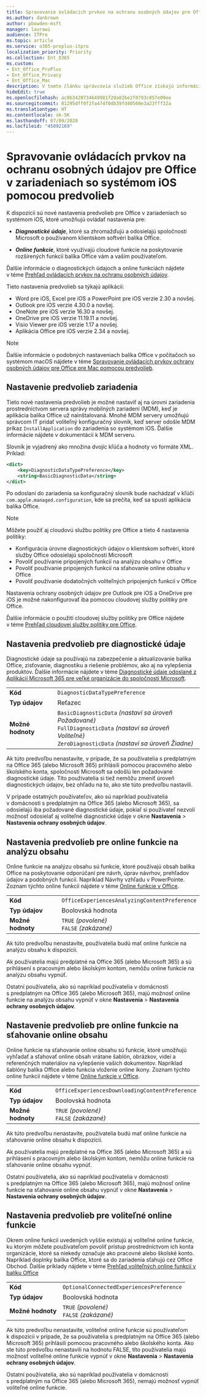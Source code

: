 ```yaml
---
title: Spravovanie ovládacích prvkov na ochranu osobných údajov pre Office v zariadeniach so systémom iOS pomocou predvolieb
ms.author: danbrown
author: pbowden-msft
manager: laurawi
audience: ITPro
ms.topic: article
ms.service: o365-proplus-itpro
localization_priority: Priority
ms.collection: Ent_O365
ms.custom:
- Ent_Office_ProPlus
- Ent_Office_Privacy
- Ent_Office_Mac
description: V tomto článku správcovia služieb Office získajú informácie o postupoch spravovania nastavení ochrany osobných údajov v zariadeniach so systémom iOS.
hideEdit: true
ms.openlocfilehash: ac8b3428734649981f20a82be2f0793c857e09ee
ms.sourcegitcommit: 81295dff0f2fa474f0db39fd40560e3a23fff32a
ms.translationtype: HT
ms.contentlocale: sk-SK
ms.lasthandoff: 07/09/2020
ms.locfileid: "45092169"
---
```

# <a name="use-preferences-to-manage-privacy-controls-for-office-on-ios-devices"></a>Spravovanie ovládacích prvkov na ochranu osobných údajov pre Office v zariadeniach so systémom iOS pomocou predvolieb

K dispozícii sú nové nastavenia predvolieb pre Office v zariadeniach so systémom iOS, ktoré umožňujú ovládať nastavenia pre:

- ***Diagnostické údaje***, ktoré sa zhromažďujú a odosielajú spoločnosti Microsoft o používanom klientskom softvéri balíka Office.

- ***Online funkcie***, ktoré využívajú cloudové funkcie na poskytovanie rozšírených funkcií balíka Office vám a vašim používateľom.

Ďalšie informácie o diagnostických údajoch a online funkciách nájdete v téme [Prehľad ovládacích prvkov na ochranu osobných údajov](overview-privacy-controls.md).

Tieto nastavenia predvolieb sa týkajú aplikácií:
- Word pre iOS, Excel pre iOS a PowerPoint pre iOS verzie 2.30 a novšej.
- Outlook pre iOS verzie 4.30.0 a novšej.
- OneNote pre iOS verzie 16.30 a novšej.
- OneDrive pre iOS verzie 11.19.11 a novšej.
- Visio Viewer pre iOS verzie 1.17 a novšej.
- Aplikácia Office pre iOS verzie 2.34 a novšej.

> [!NOTE]
> Ďalšie informácie o podobných nastaveniach balíka Office v počítačoch so systémom macOS nájdete v téme [Spravovanie ovládacích prvkov ochrany osobných údajov pre Office pre Mac pomocou predvolieb](mac-privacy-preferences.md).


## <a name="setting-device-preferences"></a>Nastavenie predvolieb zariadenia
Tieto nové nastavenia predvolieb je možné nastaviť aj na úrovni zariadenia prostredníctvom servera správy mobilných zariadení (MDM), keď je aplikácia balíka Office už nainštalovaná. Mnohé MDM servery umožňujú správcom IT pridať voliteľný konfiguračný slovník, keď server odošle MDM príkaz `InstallApplication` do zariadenia so systémom iOS. Ďalšie informácie nájdete v dokumentácii k MDM serveru.

Slovník je vyjadrený ako množina dvojíc kľúča a hodnoty vo formáte XML. Príklad:

```xml
<dict>
    <key>DiagnosticDataTypePreference</key>
    <string>BasicDiagnosticData</string>
</dict>
```

Po odoslaní do zariadenia sa konfiguračný slovník bude nachádzať v kľúči `com.apple.managed.configuration`, kde sa prečíta, keď sa spustí aplikácia balíka Office.

> [!NOTE]
> Môžete použiť aj cloudovú službu politiky pre Office a tieto 4 nastavenia politiky:
> - Konfigurácia úrovne diagnostických údajov o klientskom softvéri, ktoré služby Office odosielajú spoločnosti Microsoft
> - Povoliť používanie pripojených funkcií na analýzu obsahu v Office
> - Povoliť používanie pripojených funkcií na sťahovanie online obsahu v Office
> - Povoliť používanie dodatočných voliteľných pripojených funkcií v Office
>
> Nastavenia ochrany osobných údajov pre Outlook pre iOS a OneDrive pre iOS je možné nakonfigurovať iba pomocou cloudovej služby politiky pre Office.
>
> Ďalšie informácie o použití cloudovej služby politiky pre Office nájdete v téme [Prehľad cloudovej služby politiky pre Office](../overview-office-cloud-policy-service.md).

## <a name="preference-setting-for-diagnostic-data"></a>Nastavenia predvolieb pre diagnostické údaje

Diagnostické údaje sa používajú na zabezpečenie a aktualizovanie balíka Office, zisťovanie, diagnostiku a riešenie problémov, ako aj na vylepšenia produktov. Ďalšie informácie nájdete v téme [Diagnostické údaje odoslané z Aplikácií Microsoft 365 pre veľké organizácie do spoločnosti Microsoft](overview-privacy-controls.md#diagnostic-data-sent-from-microsoft-365-apps-for-enterprise-to-microsoft).

|||
|:-----|:-----|
|**Kód**  | `DiagnosticDataTypePreference`  |
|**Typ údajov**  | Reťazec |
|**Možné hodnoty**  | `BasicDiagnosticData` *(nastaví sa úroveň Požadované)* <br/> `FullDiagnosticData` *(nastaví sa úroveň Voliteľné)* <br/> `ZeroDiagnosticData` *(nastaví sa úroveň Žiadne)* |

Ak túto predvoľbu nenastavíte, v prípade, že sa používatelia s predplatným na Office 365 (alebo Microsoft 365) prihlásili pomocou pracovného alebo školského konta, spoločnosti Microsoft sa odošlú len požadované diagnostické údaje. Títo používatelia si tiež nemôžu zmeniť úroveň diagnostických údajov, bez ohľadu na to, ako ste túto predvoľbu nastavili.

V prípade ostatných používateľov, ako sú napríklad používatelia v domácnosti s predplatným na Office 365 (alebo Microsoft 365), sa odosielajú iba požadované diagnostické údaje, pokiaľ si používateľ nezvolí možnosť odosielať aj voliteľné diagnostické údaje v okne **Nastavenia** > **Nastavenia ochrany osobných údajov**.


## <a name="preference-setting-for-connected-experiences-that-analyze-your-content"></a>Nastavenia predvolieb pre online funkcie na analýzu obsahu

Online funkcie na analýzu obsahu sú funkcie, ktoré používajú obsah balíka Office na poskytovanie odporúčaní pre návrh, úprav návrhov, prehľadov údajov a podobných funkcií. Napríklad Návrhy vzhľadu v PowerPointe. Zoznam týchto online funkcií nájdete v téme [Online funkcie v Office](connected-experiences.md).

|||
|:-----|:-----|
|**Kód**  | `OfficeExperiencesAnalyzingContentPreference`  |
|**Typ údajov**  | Boolovská hodnota |
|**Možné hodnoty**  | `TRUE` *(povolené)* <br/> `FALSE` *(zakázané)*|


Ak túto predvoľbu nenastavíte, používatelia budú mať online funkcie na analýzu obsahu k dispozícii.

Ak používatelia majú predplatné na Office 365 (alebo Microsoft 365) a sú prihlásení s pracovným alebo školským kontom, nemôžu online funkcie na analýzu obsahu vypnúť.

Ostatní používatelia, ako sú napríklad používatelia v domácnosti s predplatným na Office 365 (alebo Microsoft 365), majú možnosť online funkcie na analýzu obsahu vypnúť v okne **Nastavenia** > **Nastavenia ochrany osobných údajov**.

## <a name="preference-setting-for-connected-experiences-that-download-online-content"></a>Nastavenie predvolieb pre online funkcie na sťahovanie online obsahu

Online funkcie na sťahovanie online obsahu sú funkcie, ktoré umožňujú vyhľadať a sťahovať online obsah vrátane šablón, obrázkov, videí a referenčných materiálov na vylepšenie vašich dokumentov. Napríklad šablóny balíka Office alebo funkcia vloženie online ikony. Zoznam týchto online funkcií nájdete v téme [Online funkcie v Office](connected-experiences.md).

|||
|:-----|:-----|
|**Kód**  | `OfficeExperiencesDownloadingContentPreference`  |
|**Typ údajov**  | Boolovská hodnota |
|**Možné hodnoty**  | `TRUE` *(povolené)* <br/> `FALSE` *(zakázané)*|


Ak túto predvoľbu nenastavíte, používatelia budú mať online funkcie na sťahovanie online obsahu k dispozícii.

Ak používatelia majú predplatné na Office 365 (alebo Microsoft 365) a sú prihlásení s pracovným alebo školským kontom, nemôžu online funkcie na sťahovanie online obsahu vypnúť.

Ostatní používatelia, ako sú napríklad používatelia v domácnosti s predplatným na Office 365 (alebo Microsoft 365), majú možnosť online funkcie na sťahovanie online obsahu vypnúť v okne **Nastavenia** > **Nastavenia ochrany osobných údajov**.

## <a name="preference-setting-for-optional-connected-experiences"></a>Nastavenia predvolieb pre voliteľné online funkcie

Okrem online funkcií uvedených vyššie existujú aj voliteľné online funkcie, ku ktorým môžete používateľom povoliť prístup prostredníctvom ich konta organizácie, ktoré sa niekedy označuje ako pracovné alebo školské konto. Napríklad doplnky balíka Office, ktoré sa do zariadenia sťahujú cez Office Obchod. Ďalšie príklady nájdete v téme [Prehľad voliteľných online funkcií v balíku Office](optional-connected-experiences.md)

|||
|:-----|:-----|
|**Kód**  | `OptionalConnectedExperiencesPreference`  |
|**Typ údajov**  | Boolovská hodnota |
|**Možné hodnoty**  | `TRUE` *(povolené)* <br/> `FALSE` *(zakázané)*|


Ak túto predvoľbu nenastavíte, voliteľné online funkcie sú používateľom k dispozícii v prípade, že sa používatelia s predplatným na Office 365 (alebo Microsoft 365) prihlásili pomocou pracovného alebo školského konta. Ako ste túto predvoľbu nenastavili na hodnotu FALSE, títo používatelia majú možnosť voliteľné online funkcie vypnúť v okne **Nastavenia** > **Nastavenia ochrany osobných údajov**.

Ostatní používatelia, ako sú napríklad používatelia v domácnosti s predplatným na Office 365 (alebo Microsoft 365), nemajú možnosť vypnúť voliteľné online funkcie.